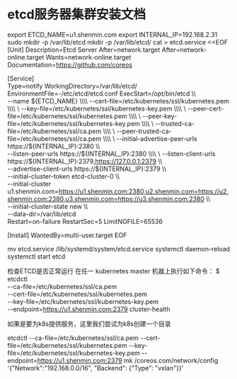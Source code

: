 # etcd服务器集群安装文档
export ETCD_NAME=u1.shenmin.com
export INTERNAL_IP=192.168.2.31
sudo mkdir -p /var/lib/etcd
mkdir -p /var/lib/etcd/
cat > etcd.service <<EOF
[Unit]
Description=Etcd Server
After=network.target
After=network-online.target
Wants=network-online.target
Documentation=https://github.com/coreos

[Service]\
Type=notify
WorkingDirectory=/var/lib/etcd/ \
EnvironmentFile=-/etc/etcd/etcd.conf
ExecStart=/opt/bin/etcd \\\\ \
  --name ${ETCD_NAME} \\\\
  --cert-file=/etc/kubernetes/ssl/kubernetes.pem \\\\ \
  --key-file=/etc/kubernetes/ssl/kubernetes-key.pem \\\\ \
  --peer-cert-file=/etc/kubernetes/ssl/kubernetes.pem \\\\ \
  --peer-key-file=/etc/kubernetes/ssl/kubernetes-key.pem \\\\ \
  --trusted-ca-file=/etc/kubernetes/ssl/ca.pem \\\\ \
  --peer-trusted-ca-file=/etc/kubernetes/ssl/ca.pem \\\\ \
  --initial-advertise-peer-urls https://${INTERNAL_IP}:2380 \\\\ \
  --listen-peer-urls https://${INTERNAL_IP}:2380 \\\\ \
  --listen-client-urls https://${INTERNAL_IP}:2379,https://127.0.0.1:2379 \\\\ \
  --advertise-client-urls https://${INTERNAL_IP}:2379 \\\\ \
  --initial-cluster-token etcd-cluster-0 \\\\ \
  --initial-cluster u1.shenmin.com=https://u1.shenmin.com:2380,u2.shenmin.com=https://u2.shenmin.com:2380,u3.shenmin.com=https://u3.shenmin.com:2380 \\\\ \
  --initial-cluster-state new \\\\ \
  --data-dir=/var/lib/etcd \
Restart=on-failure
RestartSec=5
LimitNOFILE=65536

[Install]
WantedBy=multi-user.target
EOF

mv etcd.service /lib/systemd/system/etcd.service
systemctl daemon-reload
systemctl start etcd

检查ETCD是否正常运行
在任一 kubernetes master 机器上执行如下命令：
$ etcdctl \
  --ca-file=/etc/kubernetes/ssl/ca.pem \
  --cert-file=/etc/kubernetes/ssl/kubernetes.pem \
  --key-file=/etc/kubernetes/ssl/kubernetes-key.pem \
 --endpoint=https://u1.shenmin.com:2379  cluster-health
 
 如果是要为k8s提供服务，这里我们尝试为k8s创建一个目录
 
etcdctl   --ca-file=/etc/kubernetes/ssl/ca.pem   --cert-file=/etc/kubernetes/ssl/kubernetes.pem   --key-file=/etc/kubernetes/ssl/kubernetes-key.pem --endpoint=https://u1.shenmin.com:2379  mk /coreos.com/network/config '{"Network":"192.168.0.0/16", "Backend": {"Type": "vxlan"}}'
